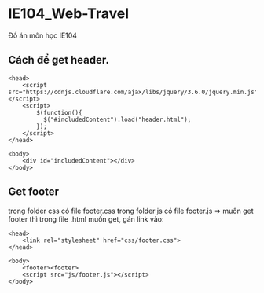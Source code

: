 # IE104_Web-Travel
Đồ án môn học IE104
## Cách để get header.

    <head>
        <script src="https://cdnjs.cloudflare.com/ajax/libs/jquery/3.6.0/jquery.min.js"></script>
        <script> 
            $(function(){
              $("#includedContent").load("header.html"); 
            });
        </script>
    </head>
    
    <body>
        <div id="includedContent"></div>
    </body>

## Get footer
trong folder css có file footer.css
trong folder js có file footer.js
=> muốn get footer thì trong file .html muốn get, gán link vào:

    <head>
        <link rel="stylesheet" href="css/footer.css">
    </head>
    
    <body>
        <footer><footer>
        <script src="js/footer.js"></script>
    </body>
